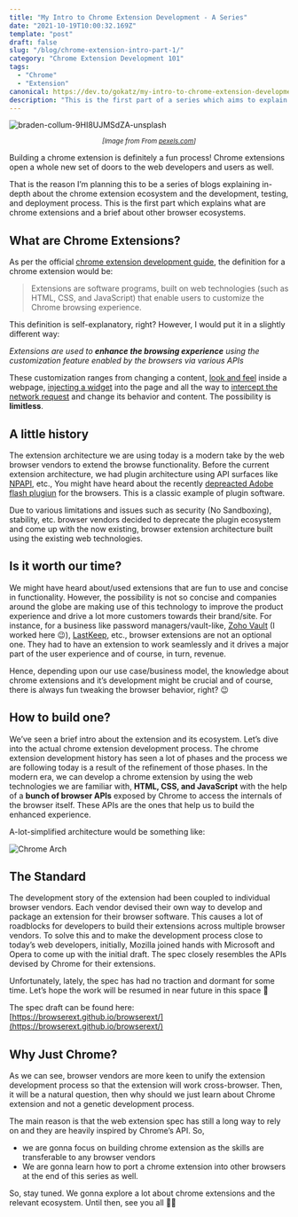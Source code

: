 ```yaml
---
title: "My Intro to Chrome Extension Development - A Series"
date: "2021-10-19T10:00:32.169Z"
template: "post"
draft: false
slug: "/blog/chrome-extension-intro-part-1/"
category: "Chrome Extension Development 101"
tags:
  - "Chrome"
  - "Extension"
canonical: https://dev.to/gokatz/my-intro-to-chrome-extension-development-46lg
description: "This is the first part of a series which aims to explain the development process of browser extensions and the related ecosystem."
---
```



![braden-collum-9HI8UJMSdZA-unsplash](/media/chrome-laptop.jpg)

*<center> <small> [Image from From [pexels.com](https://www.pexels.com/photo/macbook-air-on-grey-wooden-table-67112/)] </small> </center>*

Building a chrome extension is definitely a fun process! Chrome extensions open a whole new set of doors to the web developers and users as well.

That is the reason I’m planning this to be a series of blogs explaining in-depth about the chrome extension ecosystem and the development, testing, and deployment process. This is the first part which explains what are chrome extensions and a brief about other browser ecosystems.

## What are Chrome Extensions?

As per the official [chrome extension development guide](https://developer.chrome.com/docs/extensions/), the definition for a chrome extension would be:

> Extensions are software programs, built on web technologies (such as HTML, CSS, and JavaScript) that enable users to customize the Chrome browsing experience.

This definition is self-explanatory, right? However, I would put it in a slightly different way:

_Extensions are used to **enhance the browsing experience** using the customization feature enabled by the browsers via various APIs_

These customization ranges from changing a content, [look and feel](https://chrome.google.com/webstore/detail/dark-mode/dmghijelimhndkbmpgbldicpogfkceaj?hl=en) inside a webpage, [injecting a widget](https://chrome.google.com/webstore/detail/grammarly-for-chrome/kbfnbcaeplbcioakkpcpgfkobkghlhen?hl=en) into the page and all the way to [intercept the network request](https://chrome.google.com/webstore/detail/allow-cors-access-control/lhobafahddgcelffkeicbaginigeejlf?hl=en) and change its behavior and content. The possibility is **limitless**.

A little history
----------------

The extension architecture we are using today is a modern take by the web browser vendors to extend the browse functionality. Before the current extension architecture, we had plugin architecture using API surfaces like [NPAPI](https://en.wikipedia.org/wiki/NPAPI), etc., You might have heard about the recently [depreacted Adobe flash plugiun](https://www.adobe.com/in/products/flashplayer/end-of-life.html) for the browsers. This is a classic example of plugin software.

Due to various limitations and issues such as security (No Sandboxing), stability, etc. browser vendors decided to deprecate the plugin ecosystem and come up with the now existing, browser extension architecture built using the existing web technologies.

Is it worth our time?
---------------------

We might have heard about/used extensions that are fun to use and concise in functionality. However, the possibility is not so concise and companies around the globe are making use of this technology to improve the product experience and drive a lot more customers towards their brand/site. For instance, for a business like password managers/vault-like, [Zoho Vault](https://www.zoho.com/vault) (I worked here 😉), [LastKeep](https://www.lastpass.com/), etc., browser extensions are not an optional one. They had to have an extension to work seamlessly and it drives a major part of the user experience and of course, in turn, revenue.

Hence, depending upon our use case/business model, the knowledge about chrome extensions and it’s development might be crucial and of course, there is always fun tweaking the browser behavior, right? 😉

## How to build one?

We’ve seen a brief intro about the extension and its ecosystem. Let’s dive into the actual chrome extension development process. The chrome extension development history has seen a lot of phases and the process we are following today is a result of the refinement of those phases. In the modern era, we can develop a chrome extension by using the web technologies we are familiar with, **HTML, CSS, and JavaScript** with the help of a **bunch of browser APIs** exposed by Chrome to access the internals of the browser itself. These APIs are the ones that help us to build the enhanced experience.

A-lot-simplified architecture would be something like:

![Chrome Arch](/media/chrome-arch.png)

## The Standard

The development story of the extension had been coupled to individual browser vendors. Each vendor devised their own way to develop and package an extension for their browser software. This causes a lot of roadblocks for developers to build their extensions across multiple browser vendors. To solve this and to make the development process close to today’s web developers, initially, Mozilla joined hands with Microsoft and Opera to come up with the initial draft. The spec closely resembles the APIs devised by Chrome for their extensions.

Unfortunately, lately, the spec has had no traction and dormant for some time. Let’s hope the work will be resumed in near future in this space 🤞

The spec draft can be found here: [https://browserext.github.io/browserext/](https://browserext.github.io/browserext/)

## Why Just Chrome?

As we can see, browser vendors are more keen to unify the extension development process so that the extension will work cross-browser. Then, it will be a natural question, then why should we just learn about Chrome extension and not a genetic development process.

The main reason is that the web extension spec has still a long way to rely on and they are heavily inspired by Chrome’s API. So,

*   we are gonna focus on building chrome extension as the skills are transferable to any browser vendors
*   We are gonna learn how to port a chrome extension into other browsers at the end of this series as well.

So, stay tuned. We gonna explore a lot about chrome extensions and the relevant ecosystem. Until then, see you all 👋👋